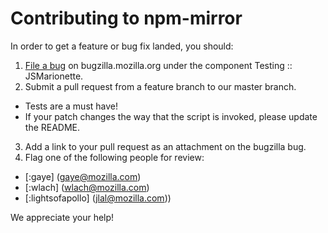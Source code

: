 Contributing to npm-mirror
==========================

In order to get a feature or bug fix landed, you should:

1. [File a bug](https://bugzilla.mozilla.org/enter_bug.cgi?product=Testing&component=JSMarionette) on bugzilla.mozilla.org under the component Testing :: JSMarionette.
2. Submit a pull request from a feature branch to our master branch.
  + Tests are a must have!
  + If your patch changes the way that the script is invoked, please update the README.
3. Add a link to your pull request as an attachment on the bugzilla bug.
4. Flag one of the following people for review:
  + [:gaye] \(gaye@mozilla.com\)
  + [:wlach] \(wlach@mozilla.com\)
  + [:lightsofapollo] \(jlal@mozilla.com)\)

We appreciate your help!
